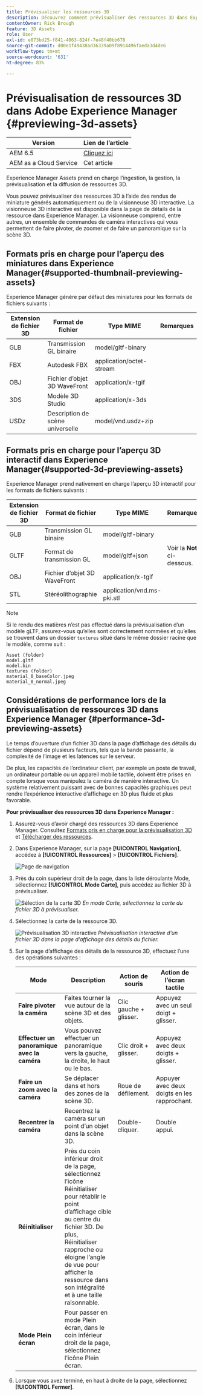```yaml
---
title: Prévisualiser les ressources 3D
description: Découvrez comment prévisualiser des ressources 3D dans Experience Manager.
contentOwner: Rick Brough
feature: 3D Assets
role: User
exl-id: e873bd25-f841-4063-824f-7e48f40bb678
source-git-commit: d00e1f49438ad36339a09f8914496faeda3d4de6
workflow-type: tm+mt
source-wordcount: '631'
ht-degree: 83%

---
```


# Prévisualisation de ressources 3D dans Adobe Experience Manager {#previewing-3d-assets}

| Version | Lien de l’article |
| -------- | ---------------------------- |
| AEM 6.5 | [Cliquez ici](https://experienceleague.adobe.com/docs/experience-manager-65/assets/using/previewing-3d-assets.html?lang=fr) |
| AEM as a Cloud Service | Cet article |

Experience Manager Assets prend en charge l’ingestion, la gestion, la prévisualisation et la diffusion de ressources 3D.

Vous pouvez prévisualiser des ressources 3D à l’aide des rendus de miniature générés automatiquement ou de la visionneuse 3D interactive. La visionneuse 3D interactive est disponible dans la page de détails de la ressource dans Experience Manager. La visionneuse comprend, entre autres, un ensemble de commandes de caméra interactives qui vous permettent de faire pivoter, de zoomer et de faire un panoramique sur la scène 3D.

<!-- See also [Working with 3D assets in Dynamic Media](/help/assets/dynamic-media/assets-3d.md). -->

## Formats pris en charge pour l’aperçu des miniatures dans Experience Manager{#supported-thumbnail-previewing-assets}

Experience Manager génère par défaut des miniatures pour les formats de fichiers suivants :

| Extension de fichier 3D | Format de fichier | Type MIME | Remarques |
|---|---|---|---|
| GLB | Transmission GL binaire | model/gltf-binary |  |
| FBX | Autodesk FBX | application/octet-stream |  |
| OBJ | Fichier d’objet 3D WaveFront | application/x-tgif |  |
| 3DS | Modèle 3D Studio | application/x-3ds |  |
| USDz | Description de scène universelle | model/vnd.usdz+zip |  |

## Formats pris en charge pour l’aperçu 3D interactif dans Experience Manager{#supported-3d-previewing-assets}

Experience Manager prend nativement en charge l’aperçu 3D interactif pour les formats de fichiers suivants :

| Extension de fichier 3D | Format de fichier | Type MIME | Remarques |
|---|---|---|---|
| GLB | Transmission GL binaire | model/gltf-binary |  |
| GLTF | Format de transmission GL | model/gltf+json | Voir la **Note** ci-dessous. |
| OBJ | Fichier d’objet 3D WaveFront | application/x-tgif |  |
| STL | Stéréolithographie | application/vnd.ms-pki.stl |  |


>[!NOTE]
>
>Si le rendu des matières n’est pas effectué dans la prévisualisation d’un modèle gLTF, assurez-vous qu’elles sont correctement nommées et qu’elles se trouvent dans un dossier `textures` situé dans le même dossier racine que le modèle, comme suit :

    Asset (folder)
    model.gltf
    model.bin
    textures (folder)
    material_0_baseColor.jpeg
    material_0_normal.jpeg

## Considérations de performance lors de la prévisualisation de ressources 3D dans Experience Manager {#performance-3d-previewing-assets}

Le temps d’ouverture d’un fichier 3D dans la page d’affichage des détails du fichier dépend de plusieurs facteurs, tels que la bande passante, la complexité de l’image et les latences sur le serveur.

De plus, les capacités de l’ordinateur client, par exemple un poste de travail, un ordinateur portable ou un appareil mobile tactile, doivent être prises en compte lorsque vous manipulez la caméra de manière interactive. Un système relativement puissant avec de bonnes capacités graphiques peut rendre l’expérience interactive d’affichage en 3D plus fluide et plus favorable.

**Pour prévisualiser des ressources 3D dans Experience Manager :**

1. Assurez-vous d’avoir chargé des ressources 3D dans Experience Manager.
Consultez [Formats pris en charge pour la prévisualisation 3D](#supported-3d-previewing-assets) et [Télécharger des ressources](/help/assets/manage-digital-assets.md#uploading-assets).
1. Dans Experience Manager, sur la page **[!UICONTROL Navigation]**, accédez à **[!UICONTROL Ressources]** > **[!UICONTROL Fichiers]**.

   ![Page de navigation](/help/assets/dynamic-media/assets/navigation-assets.png)

1. Près du coin supérieur droit de la page, dans la liste déroulante Mode, sélectionnez **[!UICONTROL Mode Carte]**, puis accédez au fichier 3D à prévisualiser.

   ![Sélection de la carte 3D](/help/assets/dynamic-media/assets/3d-card-select.png)
   _En mode Carte, sélectionnez la carte du fichier 3D à prévisualiser._

1. Sélectionnez la carte de la ressource 3D.

   ![Prévisualisation 3D interactive](/help/assets/dynamic-media/assets/3d-preview.png)
   _Prévisualisation interactive d’un fichier 3D dans la page d’affichage des détails du fichier._
1. Sur la page d’affichage des détails de la ressource 3D, effectuez l’une des opérations suivantes :

   | Mode | Description | Action de souris | Action de l’écran tactile |
   | --- | --- | --- | --- |
   | **Faire pivoter la caméra** | Faites tourner la vue autour de la scène 3D et des objets. | Clic gauche + glisser. | Appuyez avec un seul doigt + glisser. |
   | **Effectuer un panoramique avec la caméra** | Vous pouvez effectuer un panoramique vers la gauche, la droite, le haut ou le bas. | Clic droit + glisser. | Appuyez avec deux doigts + glisser. |
   | **Faire un zoom avec la caméra** | Se déplacer dans et hors des zones de la scène 3D. | Roue de défilement. | Appuyer avec deux doigts en les rapprochant. |
   | **Recentrer la caméra** | Recentrez la caméra sur un point d’un objet dans la scène 3D. | Double-cliquer. | Double appui. |
   | **Réinitialiser** | Près du coin inférieur droit de la page, sélectionnez l’icône Réinitialiser pour rétablir le point d’affichage cible au centre du fichier 3D. De plus, Réinitialiser rapproche ou éloigne l’angle de vue pour afficher la ressource dans son intégralité et à une taille raisonnable. |   |   |
   | **Mode Plein écran** | Pour passer en mode Plein écran, dans le coin inférieur droit de la page, sélectionnez l’icône Plein écran. |   |   |

1. Lorsque vous avez terminé, en haut à droite de la page, sélectionnez **[!UICONTROL Fermer]**.
